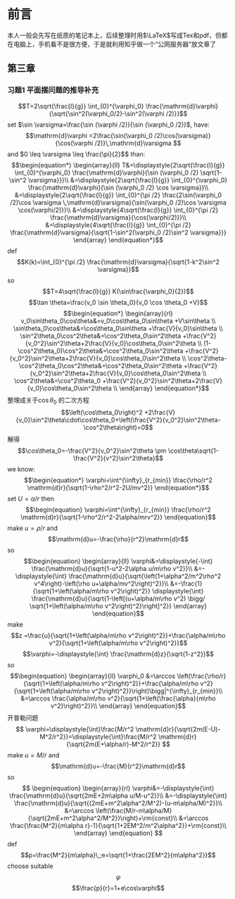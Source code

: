 # 前言
本人一般会先写在纸质的笔记本上，后续整理时用$\LaTeX$写成Tex和pdf，但都在电脑上，手机看不是很方便，于是就利用知乎做一个“公网服务器”放文章了
## 第三章
### 习题1 平面摆问题的推导补充

$$T=2\sqrt{\frac{l}{g}} \int_{0}^{\varphi_0} \frac{\mathrm{d}\varphi}{\sqrt{\sin^2(\varphi_0/2)-\sin^2(\varphi /2)}}$$
set $\sin \varsigma=\frac{\sin (\varphi /2)}{\sin (\varphi_0 /2)}$\, have:
$$\mathrm{d}\varphi =2\frac{\sin(\varphi_0 /2)\cos(\varsigma)}{\cos(\varphi /2)}\,\mathrm{d}\varsigma $$
and 
$0 \leq \varsigma \leq \frac{\pi}{2}$$
than:
$$\begin{equation*}
    \begin{array}{ll}
        T&=\displaystyle{2\sqrt{\frac{l}{g}} \int_{0}^{\varphi_0} \frac{\mathrm{d}\varphi}{\sin (\varphi_0 /2) \sqrt{1-\sin^2 \varsigma}}}\\
        &=\displaystyle{2\sqrt{\frac{l}{g}} \int_{0}^{\varphi_0} \frac{\mathrm{d}\varphi}{\sin (\varphi_0 /2) \cos \varsigma}}\\
        &=\displaystyle{2\sqrt{\frac{l}{g}} \int_{0}^{\pi /2} \frac{2\sin(\varphi_0 /2)\cos \varsigma \,\mathrm{d}\varsigma}{\sin(\varphi_0 /2)\cos \varsigma \cos(\varphi/2)}}\\
        &=\displaystyle{4\sqrt{\frac{l}{g}} \int_{0}^{\pi /2} \frac{\mathrm{d}\varsigma}{\cos(\varphi/2)}}\\
        &=\displaystyle{4\sqrt{\frac{l}{g}} \int_{0}^{\pi /2} \frac{\mathrm{d}\varsigma}{\sqrt{1-\sin^2(\varphi_0 /2)\sin^2 \varsigma}}}
    \end{array}
\end{equation*}$$ 
def
$$K(k)=\int_{0}^{\pi /2} \frac{\mathrm{d}\varsigma}{\sqrt{1-k^2\sin^2 \varsigma}}$$ 
so
$$T=4\sqrt{\frac{l}{g}} K(\sin\frac{\varphi_0}{2})$$ 
$$\tan \theta=\frac{v_0 \sin \theta_0}{v_0 \cos \theta_0 +V}$$ 
$$\begin{equation*}
    \begin{array}{rl}
    v_0\sin\theta_0\cos\theta&=v_0\cos\theta_0\sin\theta +V\sin\theta \\
    \sin\theta_0\cos\theta&=\cos\theta_0\sin\theta +\frac{V}{v_0}\sin\theta \\
    \sin^2\theta_0\cos^2\theta&=\cos^2\theta_0\sin^2\theta +\frac{V^2}{v_0^2}\sin^2\theta+2\frac{V}{v_0}\cos\theta_0\sin^2\theta \\
    (1-\cos^2\theta_0)\cos^2\theta&=\cos^2\theta_0\sin^2\theta +\frac{V^2}{v_0^2}\sin^2\theta+2\frac{V}{v_0}\cos\theta_0\sin^2\theta \\
    \cos^2\theta-\cos^2\theta_0\cos^2\theta&=\cos^2\theta_0\sin^2\theta +\frac{V^2}{v_0^2}\sin^2\theta+2\frac{V}{v_0}\cos\theta_0\sin^2\theta \\
    \cos^2\theta&=\cos^2\theta_0 +\frac{V^2}{v_0^2}\sin^2\theta+2\frac{V}{v_0}\cos\theta_0\sin^2\theta \\
    \end{array}
\end{equation*}$$ 
整理成关于$\cos\theta_0$ 的二次方程
$$\left(\cos\theta_0\right)^2 +2\frac{V}{v_0}\sin^2\theta\cdot\cos\theta_0+\left(\frac{V^2}{v_0^2}\sin^2\theta-\cos^2\theta\right)=0$$ 
解得
$$\cos\theta_0=-\frac{V^2}{v_0^2}\sin^2\theta \pm \cos\theta\sqrt{1-\frac{V^2}{v^2}\sin^2\theta}$$ 
we know:
$$\begin{equation*}
    \varphi=\int^{\infty}_{r_{min}} \frac{\rho/r^2 \mathrm{d}r}{\sqrt{1-\rho^2/r^2-2U/mv^2}}
\end{equation*}$$ 
set $U=\alpha/r$  then
$$\begin{equation}
        \varphi=\int^{\infty}_{r_{min}} \frac{\rho/r^2 \mathrm{d}r}{\sqrt{1-\rho^2/r^2-2\alpha/mrv^2}}
\end{equation}$$ 
make $u=\rho/r$  and
$$\mathrm{d}u=-\frac{\rho}{r^2}\mathrm{d}r$$ 
so
$$\begin{equation}
    \begin{array}{ll}
    \varphi&=\displaystyle{-\int} \frac{\mathrm{d}u}{\sqrt{1-u^2-2\alpha u/m\rho v^2}}\\
    &=-\displaystyle{\int} \frac{\mathrm{d}u}{\sqrt{\left(1+\alpha^2/m^2\rho^2 v^4\right)-\left(\rho u+\alpha/mv^2\right)^2}}\\
    &=-\frac{1}{\sqrt{1+\left(\alpha/m\rho v^2\right)^2}} \displaystyle{\int} \frac{\mathrm{d}u}{\sqrt{1-\left[(u+\alpha/m\rho v^2) \bigg/ \sqrt{1+\left(\alpha/m\rho v^2\right)^2}\right]^2}}
    \end{array}
\end{equation}$$
make $$z =\frac{u}{\sqrt{1+\left(\alpha/m\rho v^2\right)^2}}+\frac{\alpha/m\rho v^2}{\sqrt{1+\left(\alpha/m\rho v^2\right)^2}}$$ 
$$\varphi=-\displaystyle{\int} \frac{\mathrm{d}z}{\sqrt{1-z^2}}$$ 
so
$$\begin{equation}
    \begin{array}{ll}
        \varphi_0 &=\arccos \left(\frac{\rho/r}{\sqrt{1+\left(\alpha/m\rho v^2\right)^2}}+\frac{\alpha/m\rho v^2}{\sqrt{1+\left(\alpha/m\rho v^2\right)^2}}\right)\bigg|^{\infty}_{r_{min}}\\
                &=\arccos \frac{\alpha/m\rho v^2}{\sqrt{1+\left(\frac{\alpha}{m\rho v^2}\right)^2}}\\
    \end{array}
\end{equation}$$ 
开普勒问题
$$
\varphi=\displaystyle{\int}\frac{M/r^2 \mathrm{d}r}{\sqrt{2m(E-U)-M^2/r^2}}=\displaystyle{\int}\frac{M/r^2 \mathrm{d}r}{\sqrt{2m(E+\alpha/r)-M^2/r^2}}
$$
make $u=M/r$ and
$$\mathrm{d}u=-\frac{M}{r^2}\mathrm{d}r$$ 
so
$$
\begin{equation}
    \begin{array}{rl}
        \varphi&=-\displaystyle{\int} \frac{\mathrm{d}u}{\sqrt{2mE+2m\alpha u/M-u^2}}\\
        &=-\displaystyle{\int} \frac{\mathrm{d}u}{\sqrt{(2mE+m^2\alpha^2/M^2)-(u-m\alpha/M)^2}}\\
        &=\arccos \left(\frac{M/r-m\alpha/M}{\sqrt{2mE+m^2\alpha^2/M^2}}\right)+\rm{const}\\
        &=\arccos \frac{\frac{M^2}{m\alpha r}-1}{\sqrt{1+2EM^2/m^2\alpha^2}}+\rm{const}\\
    \end{array}
\end{equation}
$$
def
$$p=\frac{M^2}{m\alpha}\,;e=\sqrt{1+\frac{2EM^2}{m\alpha^2}}$$
choose suitable $$\varphi$$
$$\frac{p}{r}=1+e\cos\varphi$$
